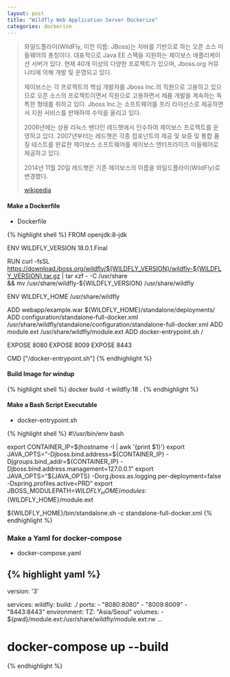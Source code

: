 ```yaml
---
layout: post
title: "Wildfly Web Application Server Dockerize"
categories: dockerize
---
```


> 와일드플라이(WildFly, 이전 이름: JBoss)는 자바를 기반으로 하는 오픈 소스 미들웨어의 총칭이다. 대표적으로 Java EE 스펙을 지원하는 제이보스 애플리케이션 서버가 있다. 현재 40개 이상의 다양한 프로젝트가 있으며, Jboss.org 커뮤니티에 의해 개발 및 운영되고 있다.
> 
> 제이보스는 각 프로젝트의 핵심 개발자를 Jboss Inc.의 직원으로 고용하고 있으므로 오픈 소스의 프로젝트이면서 직원으로 고용하면서 제품 개발을 계속하는 독특한 형태를 취하고 있다. Jboss Inc.는 소프트웨어를 프리 라이선스로 제공하면서 지원 서비스를 판매하여 수익을 올리고 있다.
> 
> 2006년에는 상용 리눅스 밴더인 레드햇에서 인수하여 제이보스 프로젝트를 운영하고 있다. 2007년부터는 레드햇은 각종 컴포넌트의 제공 및 보증 및 통합 품질 테스트를 완료한 제이보스 소프트웨어를 제이보스 엔터프라이즈 미들웨어로 제공하고 있다.
> 
> 2014년 11월 20일 레드햇은 기존 제이보스의 이름을 와일드플라이(WildFly)로 변경했다.
>
> [wikipedia](https://ko.wikipedia.org/wiki/%EC%99%80%EC%9D%BC%EB%93%9C%ED%94%8C%EB%9D%BC%EC%9D%B4)

#### Make a Dockerfile
* Dockerfile

{% highlight shell %}
FROM openjdk:8-jdk

ENV WILDFLY_VERSION 18.0.1.Final

RUN curl -fsSL https://download.jboss.org/wildfly/${WILDFLY_VERSION}/wildfly-${WILDFLY_VERSION}.tar.gz | tar xzf - -C /usr/share \
  && mv /usr/share/wildfly-${WILDFLY_VERSION} /usr/share/wildfly

ENV WILDFLY_HOME /usr/share/wildfly

ADD webapp/example.war ${WILDFLY_HOME}/standalone/deployments/
ADD configuration/standalone-full-docker.xml /usr/share/wildfly/standalone/configuration/standalone-full-docker.xml
ADD module.ext /usr/share/wildfly/module.ext
ADD docker-entrypoint.sh /

EXPOSE 8080
EXPOSE 8009
EXPOSE 8443

CMD ["/docker-entrypoint.sh"]
{% endhighlight %}

#### Build Image for windup

{% highlight shell %}
docker build -t wildfly:18 .
{% endhighlight %}

#### Make a Bash Script Executable 
* docker-entrypoint.sh

{% highlight shell %}
#!/usr/bin/env bash

export CONTAINER_IP=$(hostname -I | awk '{print $1}')
export JAVA_OPTS="-Djboss.bind.address=${CONTAINER_IP} -Djgroups.bind_addr=${CONTAINER_IP} -Djboss.bind.address.management=127.0.0.1"
export JAVA_OPTS="${JAVA_OPTS} -Dorg.jboss.as.logging.per-deployment=false -Dspring.profiles.active=PRD"
export JBOSS_MODULEPATH=${WILDFLY_HOME}/modules:${WILDFLY_HOME}/module.ext

${WILDFLY_HOME}/bin/standalone.sh -c standalone-full-docker.xml
{% endhighlight %}

### Make a Yaml for docker-compose 
* docker-compose.yaml

{% highlight yaml %}
---
version: '3'

services:
  wildfly:
    build: ./
    ports:
        - "8080:8080"
        - "8009:8009"
        - "8443:8443"
    environment:
        TZ: "Asia/Seoul"
    volumes:
        - ${pwd}/module.ext:/usr/share/wildfly/module.ext:rw
...
# docker-compose up --build
{% endhighlight %}
